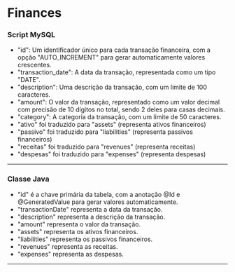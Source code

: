 # Finances

### Script MySQL 

* "id": Um identificador único para cada transação financeira, com a opção "AUTO_INCREMENT" para gerar automaticamente valores crescentes.
* "transaction_date": A data da transação, representada como um tipo "DATE".
* "description": Uma descrição da transação, com um limite de 100 caracteres.
* "amount": O valor da transação, representado como um valor decimal com precisão de 10 dígitos no total, sendo 2 deles para casas decimais.
* "category": A categoria da transação, com um limite de 50 caracteres.
* "ativo" foi traduzido para "assets" (representa ativos financeiros)
* "passivo" foi traduzido para "liabilities" (representa passivos financeiros)
* "receitas" foi traduzido para "revenues" (representa receitas)
* "despesas" foi traduzido para "expenses" (representa despesas)  

---  

### Classe Java

* "id" é a chave primária da tabela, com a anotação @Id e @GeneratedValue para gerar valores automaticamente.
* "transactionDate" representa a data da transação.
* "description" representa a descrição da transação.
* "amount" representa o valor da transação.
* "assets" representa os ativos financeiros.
* "liabilities" representa os passivos financeiros.
* "revenues" representa as receitas.
* "expenses" representa as despesas.  

---